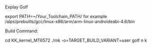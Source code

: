 Explay Golf

export PATH=~/Your_Toolchain_PATH/
for example /alps/prebuilts/gcc/linux-x86/arm/arm-linux-androideabi-4.6/bin

Build Command:

cd KK_kernel_MT6572
./mk -o=TARGET_BUILD_VARIANT=user golf n k

